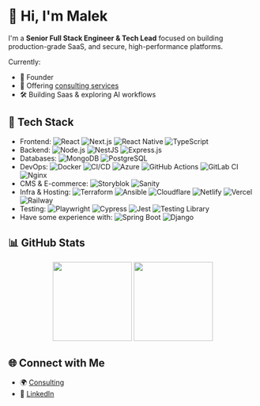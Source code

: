# 👋 Hi, I'm Malek

I'm a **Senior Full Stack Engineer & Tech Lead** focused on building production-grade SaaS, and secure, high-performance platforms.

Currently:
- 🚀 Founder
- 🧪 Offering [consulting services](https://maleksmida.com/)
- 🛠️ Building Saas & exploring AI workflows

## 🧰 Tech Stack

- Frontend: ![React](https://img.shields.io/badge/React-20232A?style=flat&logo=react&logoColor=61DAFB) ![Next.js](https://img.shields.io/badge/Next.js-black?style=flat&logo=next.js) ![React Native](https://img.shields.io/badge/React_Native-20232A?style=flat&logo=react&logoColor=61DAFB) ![TypeScript](https://img.shields.io/badge/TypeScript-007ACC?style=flat&logo=typescript&logoColor=white)
- Backend: ![Node.js](https://img.shields.io/badge/Node.js-339933?style=flat&logo=node.js&logoColor=white) ![NestJS](https://img.shields.io/badge/NestJS-E0234E?style=flat&logo=nestjs&logoColor=white) ![Express.js](https://img.shields.io/badge/Express.js-404D59?style=flat)
- Databases: ![MongoDB](https://img.shields.io/badge/MongoDB-4EA94B?style=flat&logo=mongodb&logoColor=white) ![PostgreSQL](https://img.shields.io/badge/PostgreSQL-336791?style=flat&logo=postgresql&logoColor=white)
- DevOps: ![Docker](https://img.shields.io/badge/Docker-2496ED?style=flat&logo=docker&logoColor=white) ![CI/CD](https://img.shields.io/badge/CI/CD-303030?style=flat&logo=github-actions&logoColor=white) ![Azure](https://img.shields.io/badge/Azure-0078D4?style=flat&logo=microsoftazure&logoColor=white) ![GitHub Actions](https://img.shields.io/badge/GitHub_Actions-2088FF?style=flat&logo=github-actions&logoColor=white) ![GitLab CI](https://img.shields.io/badge/GitLab_CI-FCA121?style=flat&logo=gitlab&logoColor=white) ![Nginx](https://img.shields.io/badge/Nginx-009639?style=flat&logo=nginx&logoColor=white)
- CMS & E-commerce: ![Storyblok](https://img.shields.io/badge/Storyblok-09B3AF?style=flat&logo=storyblok&logoColor=white) ![Sanity](https://img.shields.io/badge/Sanity-EF2D5E?style=flat)
- Infra & Hosting: ![Terraform](https://img.shields.io/badge/Terraform-623CE4?style=flat&logo=terraform&logoColor=white) ![Ansible](https://img.shields.io/badge/Ansible-EE0000?style=flat&logo=ansible&logoColor=white) ![Cloudflare](https://img.shields.io/badge/Cloudflare-F38020?style=flat&logo=cloudflare&logoColor=white) ![Netlify](https://img.shields.io/badge/Netlify-00C7B7?style=flat&logo=netlify&logoColor=white) ![Vercel](https://img.shields.io/badge/Vercel-000?style=flat&logo=vercel&logoColor=white) ![Railway](https://img.shields.io/badge/Railway-0B0D0E?style=flat&logo=railway&logoColor=white)
- Testing: ![Playwright](https://img.shields.io/badge/Playwright-2EAD33?style=flat&logo=playwright&logoColor=white) ![Cypress](https://img.shields.io/badge/Cypress-17202C?style=flat&logo=cypress&logoColor=white) ![Jest](https://img.shields.io/badge/Jest-C21325?style=flat&logo=jest&logoColor=white) ![Testing Library](https://img.shields.io/badge/Testing_Library-E33332?style=flat&logo=testing-library&logoColor=white)
- Have some experience with: ![Spring Boot](https://img.shields.io/badge/Spring_Boot-6DB33F?style=flat&logo=spring-boot&logoColor=white) ![Django](https://img.shields.io/badge/Django-092E20?style=flat&logo=django&logoColor=white)

## 📊 GitHub Stats

<p align="center">
  <img src="https://github-readme-stats.vercel.app/api?username=MalekSmida&show_icons=true&count_private=true&hide_title=true&theme=default" height="160"/>
  <img src="https://github-readme-stats.vercel.app/api/top-langs/?username=MalekSmida&layout=compact&hide_title=true&langs_count=8&theme=default" height="160"/>
</p>

## 🌐 Connect with Me

- 🌍 [Consulting](https://maleksmida.com)
- 💼 [LinkedIn](https://linkedin.com/in/maleksmida)
